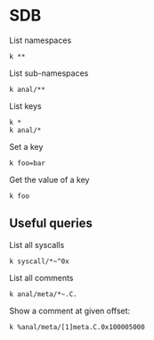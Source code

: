 # SDB

List namespaces
```
k **
```
List sub-namespaces
```
k anal/**
```
List keys
```
k *
k anal/*
```
Set a key
```
k foo=bar
```
Get the value of a key
```
k foo
```

Useful queries
--------------

List all syscalls
```
k syscall/*~^0x
```
List all comments
```
k anal/meta/*~.C.
```
Show a comment at given offset:
```
k %anal/meta/[1]meta.C.0x100005000
```